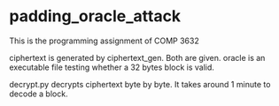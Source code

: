 # padding_oracle_attack
This is the programming assignment of COMP 3632

ciphertext is generated by ciphertext_gen. Both are given.
oracle is an executable file testing whether a 32 bytes block is valid.

decrypt.py decrypts ciphertext byte by byte. It takes around 1 minute to decode a block.
